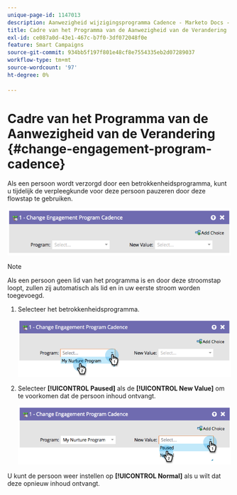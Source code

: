 ```yaml
---
unique-page-id: 1147013
description: Aanwezigheid wijzigingsprogramma Cadence - Marketo Docs - Productdocumentatie
title: Cadre van het Programma van de Aanwezigheid van de Verandering
exl-id: ce087a0d-43e1-467c-b7f0-3df072048f0e
feature: Smart Campaigns
source-git-commit: 934bb5f197f801e48cf8e7554335eb2d07289037
workflow-type: tm+mt
source-wordcount: '97'
ht-degree: 0%

---
```


# Cadre van het Programma van de Aanwezigheid van de Verandering {#change-engagement-program-cadence}

Als een persoon wordt verzorgd door een betrokkenheidsprogramma, kunt u tijdelijk de verpleegkunde voor deze persoon pauzeren door deze flowstap te gebruiken.

![](assets/change-engagement-program-cadence-1.png)

>[!NOTE]
>
>Als een persoon geen lid van het programma is en door deze stroomstap loopt, zullen zij automatisch als lid en in uw eerste stroom worden toegevoegd.

1. Selecteer het betrokkenheidsprogramma.

   ![](assets/change-engagement-program-cadence-2.png)

1. Selecteer **[!UICONTROL Paused]** als de **[!UICONTROL New Value]** om te voorkomen dat de persoon inhoud ontvangt.

   ![](assets/change-engagement-program-cadence-3.png)

U kunt de persoon weer instellen op **[!UICONTROL Normal]** als u wilt dat deze opnieuw inhoud ontvangt.
